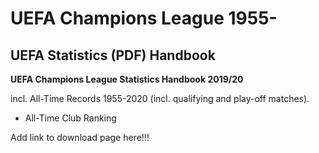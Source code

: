 #  UEFA Champions League 1955-


## UEFA Statistics (PDF) Handbook 


**UEFA Champions League Statistics Handbook 2019/20**

incl. All-Time Records 1955-2020 (incl. qualifying and play-off matches).

- All-Time Club Ranking

Add link to download page here!!!


